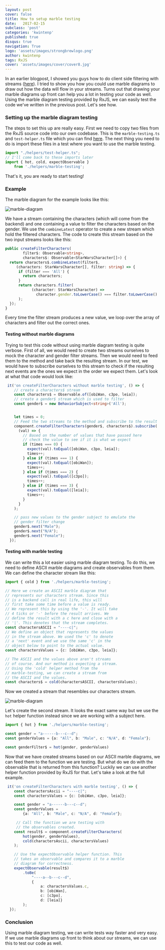 ```yaml
---
layout: post
cover: false
title: How to setup marble testing
date:   2017-02-15
subclass: 'post'
categories: 'kwintenp'
published: true
disqus: true
navigation: True
logo: 'assets/images/strongbrewlogo.png'
author: kwintenp
tags: RxJS
cover: 'assets/images/cover/cover8.jpg'
---
```


In an earlier blogpost, I showed you guys how to do client side filtering with streams (<a href="http://blog.kwintenp.com/client-side-filtering-with-streams/" target="_blank">here</a>). I tried to show you how you could use marble diagrams to draw out how the data will flow in your streams. Turns out that drawing your marble diagrams up front can help you a lot in testing your code as well. Using the marble diagram testing provided by RxJS, we can easily test the code we've written in the previous post. Let's see how.

### Setting up the marble diagram testing

The steps to set this up are really easy. First we need to copy two files from the RxJS source code into our own codebase. This is the `marble-testing.ts` and `test-helper.ts` file which you can find <a href="https://github.com/ReactiveX/rxjs/tree/master/spec/helpers" target="_blank">here</a>.
The next thing you need to do is import these files in a test where you want to use the marble testing.

```typescript
import "./helpers/test-helper.ts";
// I'll come back to these imports later
import { hot, cold, expectObservable } 
	from './helpers/marble-testing';
```

That's it, you are ready to start testing!

### Example

The marble diagram for the example looks like this:

![marble-diagram](https://www.dropbox.com/s/zhj0xvz6d5e84m4/Screenshot%202017-03-04%2016.12.24.png?raw=1)

We have a stream containing the characters (which will come from the backend) and one containing a value to filter the characters based on the gender. We use the `combineLatest` operator to create a new stream which hold the filtered characters. The code to create this stream based on the two input streams looks like this:

```typescript
public createFilterCharacters(
        filter$: Observable<string>,
        characters$: Observable<StarWarsCharacter[]>) {
  return characters$.combineLatest(filter$,
     (characters: StarWarsCharacter[], filter: string) => {
      if (filter === 'All') {
        return characters;
      }
      return characters.filter(
            (character: StarWarsCharacter) =>
              character.gender.toLowerCase() === filter.toLowerCase()
      );
  });
}
```
Every time the filter stream produces a new value, we loop over the array of characters and filter out the correct ones.

#### Testing without marble diagrams
Trying to test this code without using marble diagram testing is quite verbose. First of all, we would need to create two streams ourselves to mock the character and gender filter streams. Then we would need to feed them to the method and take back the resulting stream. In our test, we would have to subscribe ourselves to this stream to check if the resulting next events are the ones we expect in the order we expect them. 
Let's look at what that code would look like:

```typescript
 it('on createFilterCharacters without marble testing', () => {
    // create a characters$ stream
    const characters$ = Observable.of([obiWan, c3po, leia]);
    // create a gender$ stream which is used to filter
    const gender$ = new BehaviorSubject<string>('All');


    let times = 0;
    // Feed the two streams to the method and subscribe to the result
    component.createFilterCharacters(gender$, characters$).subscribe(
      (val) => {
        // Based on the number of values that have passed here
        // check the value to see if it is what we expect
        if (times === 0) {
          expect(val).toEqual([obiWan, c3po, leia]);
          times++;
        } else if (times === 1) {
          expect(val).toEqual([obiWan]);
          times++;
        } else if (times === 2) {
          expect(val).toEqual([c3po]);
          times++;
        } else if (times === 3) {
          expect(val).toEqual([leia]);
          times++;
        }
      }
    );

    // pass new values to the gender subject to emulate the
    // gender filter change
    gender$.next("Male");
    gender$.next("N/A");
    gender$.next("Female");
  });
```

#### Testing with marble testing
We can write this a lot easier using marble diagram testing. To do this, we need to define ASCII marble diagrams and create observables from them. We can define the character stream like this:

```typescript
import { cold } from './helpers/marble-testing';

// Here we create an ASCII marble diagram that 
// represents our characters stream. Since this
// is a backend call in real life, this will 
// first take some time before a value is ready.
// We represent this by using the '-'. It will take
// 4 ticks or '-' before the result arrives. We
// define the result with a c here and close with a
// '|'. This denotes that the stream completes.
const charactersASCII = "----c|";
// We define an object that represents the values
// in the stream above. We used the 'c' to denote 
// a 'next' event and we use the same 'c' in the 
// object below to point to the actual value.
const charactersValues = {c: [obiWan, c3po, leia]};

// The ASCII and the values above aren't streams
// of course. And our method is expecting a stream.
// Using the 'cold' helper method from the 
// marble-testing, we can create a stream from
// the ASCII and the values.
const characters$ = cold(charactersASCII, charactersValues);
```
Now we created a stream that resembles our characters stream.

![marble-diagram](https://www.dropbox.com/s/zyr7j5goywo3asy/Screenshot%202017-05-06%2018.14.21.png?raw=1)

Let's create the second stream. It looks the exact same way but we use the `hot` helper function instead since we are working with a subject here.

```typescript
import { hot } from './helpers/marble-testing';

const gender = "a------b---c--d";
const genderValues = {a: "All", b: "Male", c: "N/A", d: "Female"};

const genderFilter$ = hot(gender, genderValues)
```
Now that we have created streams based on our ASCII marble diagrams, we can feed them to the function we are testing. But what do we do with the observable that is returned from this function? Luckily we can use another helper function provided by RxJS for that. 
Let's take a look at the full example.

```typescript
 it('on createFilterCharacters with marble testing', () => {
    const charactersAscii = "----c|";
    const charactersValues = {c: [obiWan, c3po, leia]};

    const gender = "a------b---c--d";
    const genderValues = 
    	{a: "All", b: "Male", c: "N/A", d: "Female"};

	 // Call the function we are testing with 
	 // the observables created. 
    const result$ = component.createFilterCharacters(
    	hot(gender, genderValues), 
    	cold(charactersAscii, charactersValues)
    );

    // Use the expectObservable helper function. This
    // takes an observable and compares it to a marble
    // diagram for correctness.
    expectObservable(result$)
    	.toBe(
    		"----a--b---c--d", 
    		{
    		    a: charactersValues.c,
    		    b: [obiWan],
    		    c: [c3po],
    		    d: [leia]}
    	);
  });
```

### Conclusion
Using marble diagram testing, we can write tests way faster and very easy. If we use marble diagrams up front to think about our streams, we can use this to test our code as well. 
